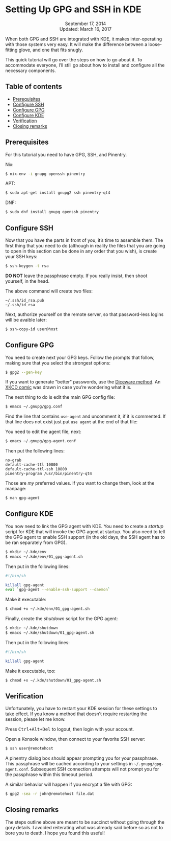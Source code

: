 Setting Up GPG and SSH in KDE
=============================

<center>September 17, 2014</center>
<center>Updated: March 16, 2017</center>

When both GPG and SSH are integrated with KDE, it makes
inter-operating with those systems very easy. It will make the
difference between a loose-fitting glove, and one that fits snugly.

This quick tutorial will go over the steps on how to go about it. To
accommodate everyone, I’ll still go about how to install and configure
all the necessary components.


## Table of contents

* [Prerequisites](#prerequisites)
* [Configure SSH](#ssh)
* [Configure GPG](#gpg)
* [Configure KDE](#kde)
* [Verification](#verification)
* [Closing remarks](#closing)


## Prerequisites <a name="prerequisites"></a>

For this tutorial you need to have GPG, SSH, and Pinentry.

Nix:

```bash
$ nix-env -i gnupg openssh pinentry
```

APT:

```bash
$ sudo apt-get install gnupg2 ssh pinentry-qt4
```

DNF:

```bash
$ sudo dnf install gnupg openssh pinentry
```

## Configure SSH <a name="ssh"></a>

Now that you have the parts in front of you, it’s time to assemble
them. The first thing that you need to do (although in reality the
files that you are going to open in this section can be done in any
order that you wish), is create your SSH keys:

```bash
$ ssh-keygen -t rsa
```

**DO NOT** leave the passphrase empty. If you really insist, then
shoot yourself, in the head.

The above command will create two files:

```
~/.ssh/id_rsa.pub
~/.ssh/id_rsa
```

Next, authorize yourself on the remote server, so that password-less
logins will be avaible later:

```bash
$ ssh-copy-id user@host
```


## Configure GPG <a name="gpg"></a>

You need to create next your GPG keys. Follow the prompts that follow,
making sure that you select the strongest options:

```bash
$ gpg2 --gen-key
```

If you want to generate "better" passwords, use the
[Diceware method](http://world.std.com/~reinhold/diceware.html). An
[XKCD comic](https://xkcd.com/936/) was drawn in case you’re
wondering what it is.

The next thing to do is edit the main GPG config file:

```bash
$ emacs ~/.gnupg/gpg.conf
```

Find the line that contains `use-agent` and uncomment it, if it is
commented. If that line does not exist just put `use agent` at the
end of that file:

You need to edit the agent file, next:

```bash
$ emacs ~/.gnupg/gpg-agent.conf
```

Then put the following lines:

```
no-grab
default-cache-ttl 10800
default-cache-ttl-ssh 10800
pinentry-program /usr/bin/pinentry-qt4
```

Those are _my_ preferred values. If you want to change them, look at
the manpage:

```bash
$ man gpg-agent
```


## Configure KDE <a name="kde"></a>

You now need to link the GPG agent with KDE. You need to create a
_startup_ script for KDE that will invoke the GPG agent at
startup. You also need to tell the GPG agent to enable SSH support (in
the old days, the SSH agent has to be ran separately from GPG).

```bash
$ mkdir ~/.kde/env
$ emacs ~/.kde/env/01_gpg-agent.sh
```

Then put in the following lines:

```bash
#!/bin/sh

killall gpg-agent
eval `gpg-agent --enable-ssh-support --daemon`
```

Make it executable:

```bash
$ chmod +x ~/.kde/env/01_gpg-agent.sh
```

Finally, create the _shutdown_ script for the GPG agent:

```bash
$ mkdir ~/.kde/shutdown
$ emacs ~/.kde/shutdown/01_gpg-agent.sh
```

Then put in the following lines:

```bash
#!/bin/sh

killall gpg-agent
```

Make it executable, too:

```bash
$ chmod +x ~/.kde/shutdown/01_gpg-agent.sh
```


## Verification <a name="verification"></a>

Unfortunately, you have to restart your KDE session for these settings
to take effect. If you know a method that doesn’t require restarting the session, please let me know.

Press <kbd>Ctrl+Alt+Del</kbd> to logout, then login with your account.

Open a Konsole window, then connect to your favorite SSH server:

```bash
$ ssh user@remotehost
```

A pinentry dialog box should appear prompting you for your
passphrase. This passphrase will be cached according to your settings
in `~/.gnupg/gpg-agent.conf`. Subsequent SSH connection attempts will
not prompt you for the passphrase within this timeout period.

A similar behavior will happen if you encrypt a file with GPG:

```bash
$ gpg2 -sea -r john@remotehost file.dat
```

## Closing remarks <a name="closing"></a>

The steps outline above are meant to be succinct without going through
the gory details. I avoided reiterating what was already said before
so as not to bore you to death. I hope you found this useful!
